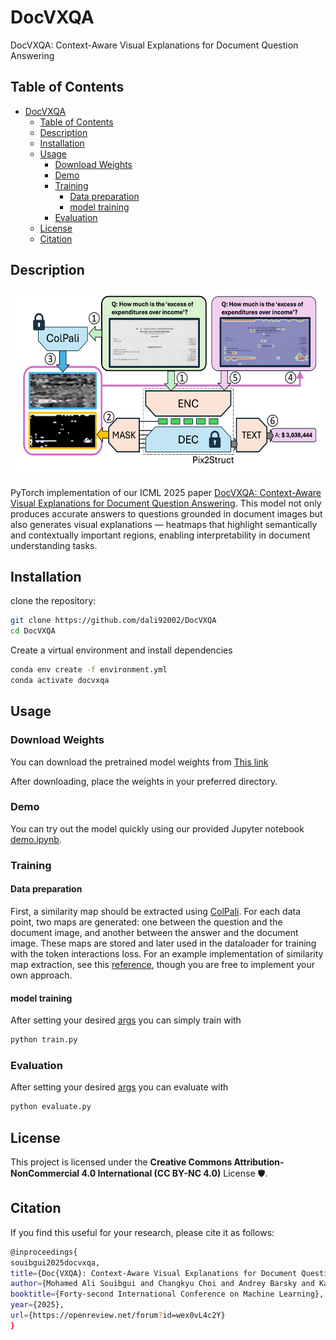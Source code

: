 # DocVXQA
DocVXQA: Context-Aware Visual Explanations for Document Question Answering


## Table of Contents
- [DocVXQA](#docvxqa)
  - [Table of Contents](#table-of-contents)
  - [Description](#description)
  - [Installation](#installation)
  - [Usage](#usage)
    - [Download Weights](#download-weights)
    - [Demo](#demo)
    - [Training](#training)
      - [Data preparation](#data-preparation)
      - [model training](#model-training)
    - [Evaluation](#evaluation)
  - [License](#license)
  - [Citation](#citation)

## Description 

<p align="center">
  <img src="./imgs/architecture.png" alt="Model Architecture" width="600" height="300">
</p>

PyTorch implementation of our ICML 2025 paper [DocVXQA: Context-Aware Visual Explanations for Document Question Answering](https://icml.cc/virtual/2025/poster/43613). This model not only produces accurate answers to questions grounded in document images but also generates visual explanations — heatmaps that highlight semantically and contextually important regions, enabling interpretability in document understanding tasks.

## Installation
clone the repository:
```bash
git clone https://github.com/dali92002/DocVXQA
cd DocVXQA
```

Create a virtual environment and install dependencies

```bash
conda env create -f environment.yml
conda activate docvxqa
```


## Usage
### Download Weights

You can download the pretrained model weights from [This link](https://drive.google.com/file/d/1m7ypGW7kxzL_Him4b-iIwkmgB6_-dA5x/view?usp=sharing)

After downloading, place the weights in your preferred directory.

### Demo
You can try out the model quickly using our provided Jupyter notebook [demo.ipynb](./demo.ipynb).

### Training
#### Data preparation

First, a similarity map should be extracted using [ColPali](https://github.com/illuin-tech/colpali). For each data point, two maps are generated: one between the question and the document image, and another between the answer and the document image. These maps are stored and later used in the dataloader for training with the token interactions loss. For an example implementation of similarity map extraction, see this [reference](./colpali_mask_generator.py), though you are free to implement your own approach.

#### model training
After setting your desired [args](./arg_utils.py) you can simply train with
```bash
python train.py
```

### Evaluation
After setting your desired [args](./arg_utils.py) you can evaluate with
```bash
python evaluate.py
```

## License

This project is licensed under the **Creative Commons Attribution-NonCommercial 4.0 International (CC BY-NC 4.0)** License 🛡.


## Citation

If you find this useful for your research, please cite it as follows:

```bash
@inproceedings{
souibgui2025docvxqa,
title={Doc{VXQA}: Context-Aware Visual Explanations for Document Question Answering},
author={Mohamed Ali Souibgui and Changkyu Choi and Andrey Barsky and Kangsoo Jung and Ernest Valveny and Dimosthenis Karatzas},
booktitle={Forty-second International Conference on Machine Learning},
year={2025},
url={https://openreview.net/forum?id=wex0vL4c2Y}
}
```
